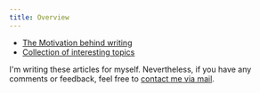 ```yaml
---
title: Overview
---
```


- [The Motivation behind writing](motivation.html)
- [Collection of interesting topics](ideas.html)

I'm writing these articles for myself. Nevertheless, if you have any comments or feedback, feel free to <a href="mailto:mail@mlesniak.com">contact me via mail</a>.